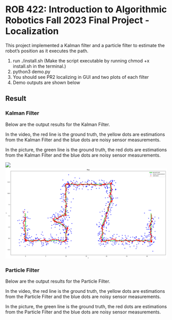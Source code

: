 # ROB 422: Introduction to Algorithmic Robotics Fall 2023 Final Project - Localization

This project implemented a Kalman filter and a particle filter to estimate the robot’s position as it executes the path.

1. run ./install.sh (Make the script executable by running chmod +x install.sh in the terminal.)
2. python3 demo.py
3. You should see PR2 localizing in GUI and two plots of each filter
4. Demo outputs are shown below

## Result

### Kalman Filter

Below are the output results for the Kalman Filter. 

In the video, the red line is the ground truth, the yellow dots are estimations from the Kalman Filter and the blue dots are noisy sensor measurements.

In the picture, the green line is the ground truth, the red dots are estimations from the Kalman Filter and the blue dots are noisy sensor measurements.

![](https://github.com/relifeto18/ROB422_FinalProj_Localization/blob/master/figs/Kalman%20Filter.gif)
![](https://github.com/relifeto18/ROB422_FinalProj_Localization/blob/master/figs/Kalman%20Filter%20Map.png)

### Particle Filter

Below are the output results for the Particle Filter. 

In the video, the red line is the ground truth, the yellow dots are estimations from the Particle Filter and the blue dots are noisy sensor measurements.

In the picture, the green line is the ground truth, the red dots are estimations from the Particle Filter and the blue dots are noisy sensor measurements.